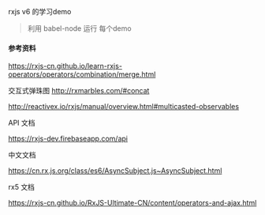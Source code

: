 rxjs v6 的学习demo

> 利用 babel-node 运行 每个demo


#### 参考资料
https://rxjs-cn.github.io/learn-rxjs-operators/operators/combination/merge.html

交互式弹珠图
http://rxmarbles.com/#concat 

http://reactivex.io/rxjs/manual/overview.html#multicasted-observables

API 文档

https://rxjs-dev.firebaseapp.com/api

中文文档

https://cn.rx.js.org/class/es6/AsyncSubject.js~AsyncSubject.html

rx5 文档

https://rxjs-cn.github.io/RxJS-Ultimate-CN/content/operators-and-ajax.html